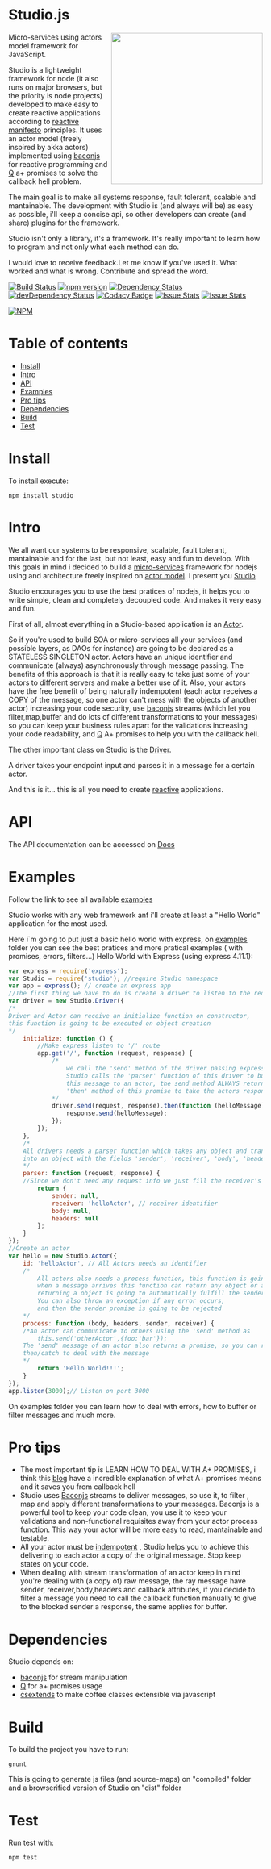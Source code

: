 Studio.js
========

<img src="http://onstagejs.com/studio/images/STUDIO_logo.png" align="right" width="300px" />

Micro-services using actors model framework for JavaScript.

Studio is a lightweight framework for node (it also runs on major browsers, but the priority is node projects) developed to make easy to create reactive applications according to [reactive manifesto](http://www.reactivemanifesto.org/) principles. It uses an actor model (freely inspired by akka actors) implemented using [baconjs](https://github.com/baconjs/bacon.js) for reactive programming and [Q](https://github.com/kriskowal/q) a+ promises to solve the callback hell problem.

The main goal is to make all systems response, fault tolerant, scalable and mantainable. The development with Studio is (and always will be) as easy as possible, i'll keep a concise api, so other developers can create (and share) plugins for the framework.

Studio isn't only a library, it's a framework. It's really important to learn how to program and not only what each method can do.

I would love to receive feedback.Let me know if you've used it. What worked and what is wrong. Contribute and spread the word.


[![Build Status](https://travis-ci.org/onstagejs/studio.svg?branch=master)](https://travis-ci.org/onstagejs/studio)
[![npm version](https://badge.fury.io/js/studio.svg)](http://badge.fury.io/js/studio)
[![Dependency Status](https://david-dm.org/onstagejs/studio.svg)](https://david-dm.org/onstagejs/studio)
[![devDependency Status](https://david-dm.org/onstagejs/studio/dev-status.svg)](https://david-dm.org/onstagejs/studio#info=devDependencies)
[![Codacy Badge](https://www.codacy.com/project/badge/befaf49356ff402a830c45ee0f0ce1a0)](https://www.codacy.com/public/ericholiveira10/studio)
[![Issue Stats](http://issuestats.com/github/onstagejs/studio/badge/issue?style=flat)](http://issuestats.com/github/onstagejs/studio)
[![Issue Stats](http://issuestats.com/github/onstagejs/studio/badge/pr?style=flat)](http://issuestats.com/github/onstagejs/studio)

[![NPM](https://nodei.co/npm/studio.png?downloads=true&downloadRank=true&stars=true)](https://nodei.co/npm/studio/)

Table of contents
========

- [Install](#install)
- [Intro](#intro)
- [API](#api)
- [Examples](#examples)
- [Pro tips](#pro-tips)
- [Dependencies](#dependencies)
- [Build](#build)
- [Test](#test)

Install
========

To install execute:

    npm install studio

Intro
========

We all want our systems to be responsive, scalable, fault tolerant, mantainable and for the last, but not least, easy and fun to develop. With this goals in mind i decided to build a [micro-services](http://martinfowler.com/articles/microservices.html) framework for nodejs using and architecture freely inspired on [actor model](http://en.wikipedia.org/wiki/Actor_model). I present you [Studio](https://github.com/onstagejs/studio)

Studio encourages you to use the best pratices of nodejs, it helps you to write simple, clean and completely decoupled code. And makes it very easy and fun.

First of all, almost everything in a Studio-based application is an [Actor](http://onstagejs.com/studio/docs/class/Actor.html).

So if you're used to build SOA or micro-services all your services (and possible layers, as DAOs for instance) are going to be declared as a STATELESS SINGLETON actor. Actors have an unique identifier and communicate (always) asynchronously through message passing. The benefits of this approach is that it is really easy to take just some of your actors to different servers and make a better use of it. Also, your actors have the free benefit of being naturally indempotent (each actor receives a COPY of the message, so one actor can't mess with the objects of another actor) increasing your code security, use [baconjs](https://github.com/baconjs/bacon.js) streams (which let you filter,map,buffer and do lots of different transformations to your messages) so you can keep your business rules apart for the validations increasing your code readability, and [Q](https://github.com/kriskowal/q) A+ promises to help you with the callback hell.

The other important class on Studio is the [Driver](http://onstagejs.com/studio/docs/class/Driver.html).

A driver takes your endpoint input and parses it in a message for a certain actor.

And this is it... this is all you need to create [reactive](http://reactivemanifesto.org) applications.


API
========

The API documentation can be accessed on [Docs](http://onstagejs.com/studio/docs/)

Examples
========

Follow the link to see all available [examples](https://github.com/onstagejs/studio/tree/master/examples)

Studio works with any web framework anf i'll create at least a "Hello World" application for the most used.

Here i`m going to put just a basic hello world with express, on [examples](https://github.com/onstagejs/studio/tree/master/examples) folder you can see the best pratices and more pratical examples ( with promises, errors, filters...)
Hello World with Express (using express 4.11.1):
```js
var express = require('express');
var Studio = require('studio'); //require Studio namespace
var app = express(); // create an express app
//The first thing we have to do is create a driver to listen to the request
var driver = new Studio.Driver({
/* 
Driver and Actor can receive an initialize function on constructor, 
this function is going to be executed on object creation 
*/
	initialize: function () {
        //Make express listen to '/' route	
		app.get('/', function (request, response) {
		    /* 
		        we call the 'send' method of the driver passing express arguments, 
		        Studio calls the 'parser' function of this driver to build a message and then deliver
		        this message to an actor, the send method ALWAYS returns a promise, so we call the 
		        'then' method of this promise to take the actors response
		    */
			driver.send(request, response).then(function (helloMessage) {
				response.send(helloMessage);
			});
		});
	},
	/* 
	All drivers needs a parser function which takes any object and transforms 
	into an object with the fields 'sender', 'receiver', 'body', 'headers'
	*/
	parser: function (request, response) {
	//Since we don't need any request info we just fill the receiver's id
		return {
			sender: null,
			receiver: 'helloActor', // receiver identifier
			body: null,
			headers: null
		};
	}
});
//Create an actor
var hello = new Studio.Actor({
	id: 'helloActor', // All Actors needs an identifier
	/*
	    All actors also needs a process function, this function is going to be executed 
	    when a message arrives this function can return any object or a promise, 
	    returning a object is going to automatically fulfill the sender promise. 
	    You can also throw an exception if any error occurs, 
	    and then the sender promise is going to be rejected
	*/
	process: function (body, headers, sender, receiver) {
	/*An actor can communicate to others using the 'send' method as 
		this.send('otherActor',{foo:'bar'});
	The 'send' message of an actor also returns a promise, so you can return it or use 
	then/catch to deal with the message
	*/
		return 'Hello World!!!';
	}
});
app.listen(3000);// Listen on port 3000
```

On examples folder you can learn how to deal with errors, how to buffer or filter messages and much more.

Pro tips
========

- The most important tip is LEARN HOW TO DEAL WITH A+ PROMISES, i think this [blog](https://blog.domenic.me/youre-missing-the-point-of-promises/) have a incredible explanation of what A+ promises means and it saves you from callback hell
- Studio uses [Baconjs](https://github.com/baconjs/bacon.js) streams to deliver messages, so use it, to filter , map and apply different transformations to your messages. Baconjs is a powerful tool to keep your code clean, you use it to keep your validations and non-functional requisites away from your actor process function. This way your actor will be more easy to read, mantainable and testable.
- All your actor must be [indempotent](http://en.wikipedia.org/wiki/Idempotence) , Studio helps you to achieve this delivering to each actor a copy of the original message. Stop keep states on your code.
- When dealing with stream transformation of an actor keep in mind you're dealing with (a copy of) raw message, the ray message have sender, receiver,body,headers and callback attributes, if you decide to filter a message you need to call the callback function manually to give to the blocked sender a response, the same applies for buffer.


Dependencies
========
Studio depends on:
- [baconjs](https://github.com/baconjs/bacon.js) for stream manipulation
- [Q](https://github.com/kriskowal/q) for a+ promises usage
- [csextends](https://github.com/bevry/csextends) to make coffee classes extensible via javascript

Build
========

To build the project you have to run:

    grunt

This is going to generate js files (and source-maps) on "compiled" folder and a browserified version of Studio on "dist" folder

Test
========

Run test with:

    npm test
